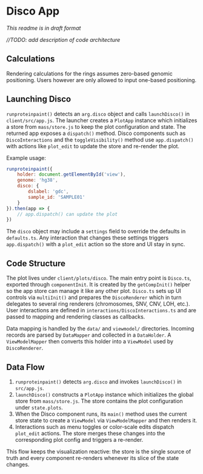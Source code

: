 # Disco App
_This readme is in draft format_

_//TODO: add description of code architecture_

## Calculations
Rendering calculations for the rings assumes zero-based genomic positioning. Users however are only allowed to input one-based positioning. 

## Launching Disco
`runproteinpaint()` detects an `arg.disco` object and calls `launchDisco()` in
`client/src/app.js`. The launcher creates a `PlotApp` instance which
initializes a store from `mass/store.js` to keep the plot configuration and
state. The returned app exposes a `dispatch()` method. Disco components such as
`DiscoInteractions` and the `toggleVisibility()` method use `app.dispatch()`
with actions like `plot_edit` to update the store and re-render the plot.

Example usage:

```javascript
runproteinpaint({
    holder: document.getElementById('view'),
    genome: 'hg38',
    disco: {
        dslabel: 'gdc',
        sample_id: 'SAMPLE01'
    }
}).then(app => {
    // app.dispatch() can update the plot
})
```

The `disco` object may include a `settings` field to override the defaults in
`defaults.ts`. Any interaction that changes these settings triggers
`app.dispatch()` with a `plot_edit` action so the store and UI stay in sync.

## Code Structure
The plot lives under `client/plots/disco`.  The main entry point is
`Disco.ts`, exported through `componentInit`.  It is created by the
`getCompInit()` helper so the app store can manage it like any other plot.
`Disco.ts` sets up UI controls via `multiInit()` and prepares the
`DiscoRenderer` which in turn delegates to several ring renderers
(chromosomes, SNV, CNV, LOH, etc.).  User interactions are defined in
`interactions/DiscoInteractions.ts` and are passed to mapping and rendering
classes as callbacks.

Data mapping is handled by the `data/` and `viewmodel/` directories.  Incoming
records are parsed by `DataMapper` and collected in a `DataHolder`.  A
`ViewModelMapper` then converts this holder into a `ViewModel` used by
`DiscoRenderer`.

## Data Flow
1. `runproteinpaint()` detects `arg.disco` and invokes `launchDisco()` in
   `src/app.js`.
2. `launchDisco()` constructs a `PlotApp` instance which initializes the global
   store from `mass/store.js`.  The store contains the plot configuration under
   `state.plots`.
3. When the Disco component runs, its `main()` method uses the current store
   state to create a `ViewModel` via `ViewModelMapper` and then renders it.
4. Interactions such as menu toggles or color-scale edits dispatch
   `plot_edit` actions.  The store merges these changes into the
   corresponding plot config and triggers a re-render.

This flow keeps the visualization reactive: the store is the single source of
truth and every component re-renders whenever its slice of the state changes.